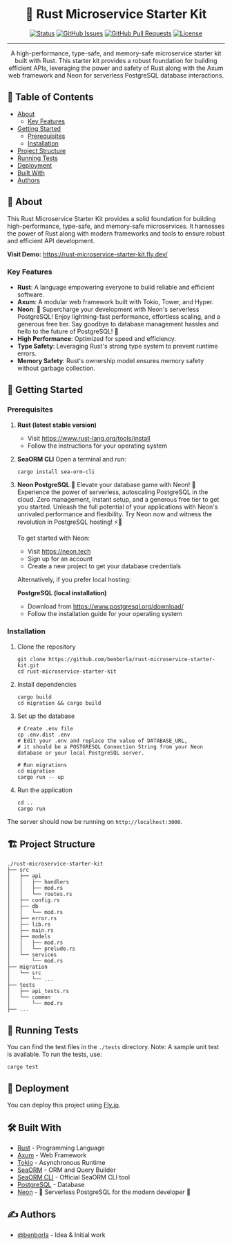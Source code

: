 <div align="center">

# 🦀 Rust Microservice Starter Kit
  [![Status](https://img.shields.io/badge/status-active-success.svg)]() 
  [![GitHub Issues](https://img.shields.io/github/issues/benborla/rust-microservice-starter-kit.svg)](https://github.com/benborla/rust-microservice-starter-kit/issues)
  [![GitHub Pull Requests](https://img.shields.io/github/issues-pr/benborla/rust-microservice-starter-kit.svg)](https://github.com/benborla/rust-microservice-starter-kit/pulls)
  [![License](https://img.shields.io/badge/license-MIT-blue.svg)](/LICENSE)

</div>

---

<p align="center"> 
A high-performance, type-safe, and memory-safe microservice starter kit built with Rust. This starter kit provides a robust foundation for building efficient APIs, leveraging the power and safety of Rust along with the Axum web framework and Neon for serverless PostgreSQL database interactions.
</p>

## 📝 Table of Contents
- [About](#about)
  - [Key Features](#key-features)
- [Getting Started](#getting-started)
  - [Prerequisites](#prerequisites)
  - [Installation](#installation)
- [Project Structure](#project-structure)
- [Running Tests](#running-tests)
- [Deployment](#deployment)
- [Built With](#built-with)
- [Authors](#authors)

## 🧐 About <a name="about"></a>
This Rust Microservice Starter Kit provides a solid foundation for building high-performance, type-safe, and memory-safe microservices. It harnesses the power of Rust along with modern frameworks and tools to ensure robust and efficient API development.

**Visit Demo:** https://rust-microservice-starter-kit.fly.dev/

###

### Key Features <a name="key-features"></a>
- **Rust**: A language empowering everyone to build reliable and efficient software.
- **Axum**: A modular web framework built with Tokio, Tower, and Hyper.
- **Neon**: 🚀 Supercharge your development with Neon's serverless PostgreSQL! Enjoy lightning-fast performance, effortless scaling, and a generous free tier. Say goodbye to database management hassles and hello to the future of PostgreSQL! 🌟
- **High Performance**: Optimized for speed and efficiency.
- **Type Safety**: Leveraging Rust's strong type system to prevent runtime errors.
- **Memory Safety**: Rust's ownership model ensures memory safety without garbage collection.

## 🏁 Getting Started <a name="getting-started"></a>

### Prerequisites <a name="prerequisites"></a>

1. **Rust (latest stable version)**
   - Visit https://www.rust-lang.org/tools/install
   - Follow the instructions for your operating system

2. **SeaORM CLI**
   Open a terminal and run:
   ```
   cargo install sea-orm-cli
   ```

3. **Neon PostgreSQL**
   🎉 Elevate your database game with Neon! 🚀 Experience the power of serverless, autoscaling PostgreSQL in the cloud. Zero management, instant setup, and a generous free tier to get you started. Unleash the full potential of your applications with Neon's unrivaled performance and flexibility. Try Neon now and witness the revolution in PostgreSQL hosting! ⚡️💪
   
   To get started with Neon:
   - Visit https://neon.tech
   - Sign up for an account
   - Create a new project to get your database credentials

   Alternatively, if you prefer local hosting:
   
   **PostgreSQL (local installation)**
   - Download from https://www.postgresql.org/download/
   - Follow the installation guide for your operating system

### Installation <a name="installation"></a>

1. Clone the repository
   ```
   git clone https://github.com/benborla/rust-microservice-starter-kit.git
   cd rust-microservice-starter-kit
   ```

2. Install dependencies
   ```
   cargo build
   cd migration && cargo build
   ```

3. Set up the database
   ```
   # Create .env file 
   cp .env.dist .env
   # Edit your .env and replace the value of DATABASE_URL,
   # it should be a POSTGRESQL Connection String from your Neon database or your local PostgreSQL server.

   # Run migrations
   cd migration
   cargo run -- up  
   ```

4. Run the application
   ```
   cd ..
   cargo run
   ```

The server should now be running on `http://localhost:3000`.

## 🏗️ Project Structure <a name="project-structure"></a>

```
./rust-microservice-starter-kit
├── src
│   ├── api
│   │   ├── handlers
│   │   ├── mod.rs
│   │   └── routes.rs
│   ├── config.rs  
│   ├── db
│   │   └── mod.rs
│   ├── error.rs
│   ├── lib.rs
│   ├── main.rs
│   ├── models  
│   │   ├── mod.rs
│   │   └── prelude.rs
│   └── services
│       └── mod.rs
├── migration
│   └── src 
│       └── ...
├── tests
│   ├── api_tests.rs
│   └── common
│       └── mod.rs
├── ...
```

## 🔧 Running Tests <a name="running-tests"></a>

You can find the test files in the `./tests` directory. 
Note: A sample unit test is available. To run the tests, use:

```
cargo test
```

## 🚀 Deployment <a name="deployment"></a>

You can deploy this project using [Fly.io](https://fly.io/).

## 🛠️ Built With <a name="built-with"></a>

- [Rust](https://www.rust-lang.org/) - Programming Language
- [Axum](https://github.com/tokio-rs/axum) - Web Framework 
- [Tokio](https://tokio.rs/) - Asynchronous Runtime
- [SeaORM](https://www.sea-ql.org/SeaORM/) - ORM and Query Builder
- [SeaORM CLI](https://www.sea-ql.org/SeaORM/docs/generate-entity/sea-orm-cli/) - Official SeaORM CLI tool
- [PostgreSQL](https://www.postgresql.org/) - Database
- [Neon](https://neon.tech/) - 🌟 Serverless PostgreSQL for the modern developer 🚀

## ✍️ Authors <a name="authors"></a>

- [@benborla](https://github.com/benborla) - Idea & Initial work

